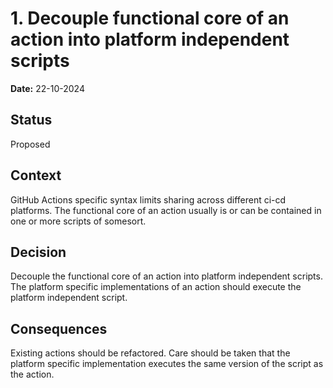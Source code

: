 # 1. Decouple functional core of an action into platform independent scripts
**Date:** 22-10-2024

## Status
Proposed

## Context
GitHub Actions specific syntax limits sharing across different ci-cd platforms. 
The functional core of an action usually is or can be contained in one or more scripts of somesort.

## Decision
Decouple the functional core of an action into platform independent scripts.
The platform specific implementations of an action should execute the platform independent script.

## Consequences
Existing actions should be refactored. Care should be taken that the platform specific implementation executes the same version of the script as the action.
